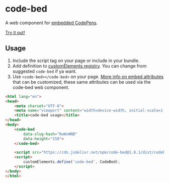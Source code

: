 # code-bed
A web component for [embedded CodePens](https://blog.codepen.io/documentation/embedded-pens/).

[Try it out!](https://codepen.io/rcasto/pen/ExVoXKW)

## Usage
1. Include the script tag on your page or include in your bundle.
2. Add definition to [customElements registry](https://developer.mozilla.org/en-US/docs/Web/API/CustomElementRegistry/define). You can change from suggested `code-bed` if ya want.
3. Use `<code-bed></code-bed>` on your page. [More info on embed attributes](https://blog.codepen.io/documentation/embedded-pens/#override-attributes-5) that can be customized, these same attributes can be used via the code-bed web component.

```html
<html lang="en">
<head>
    <meta charset="UTF-8">
    <meta name="viewport" content="width=device-width, initial-scale=1.0">
    <title>code-bed usage</title>
</head>
<body>
    <code-bed
        data-slug-hash="RwWxWNB"
        data-height="150">
    </code-bed>

    <script src="https://cdn.jsdelivr.net/npm/code-bed@1.0.1/dist/codebed.min.js"></script>
    <script>
        customElements.define('code-bed', CodeBed);
    </script>
</body>
</html>
```